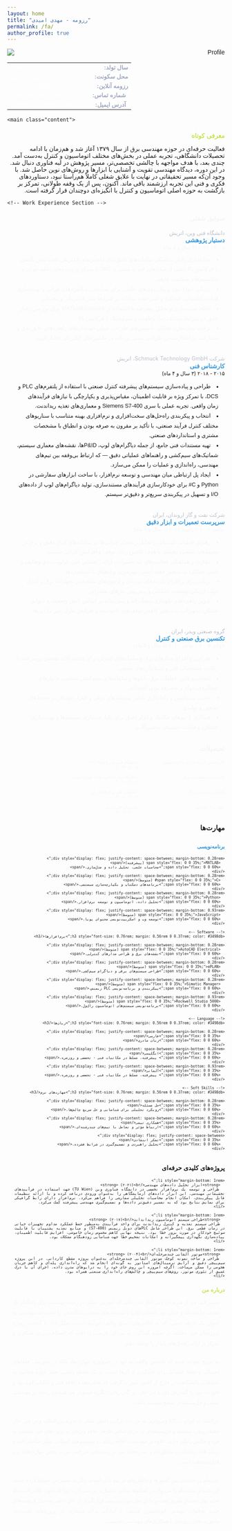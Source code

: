 ```yaml
---
layout: home
title: "رزومه - مهدی امیدی"
permalink: /fa/
author_profile: true
---
```


<div class="lang-en">
<aside class="sidebar" style="font-family: 'Vazir', sans-serif; text-align: right; top: 100px ;">
  <img src="/assets/images/profile.png" alt="Profile" class="profile-image" style="display: block; margin: 0 auto;">
  <div class="personal-info">
    <table class="info-table" style="width: 100%; border-collapse: collapse;">
      <tr>
        <td class="value" style="color: #ffffff; font-size: 0.9em; width: 55%;" id="number">1364</td>
        <script>
          document.getElementById("number").innerText = "1364".replace(/\d/g, function(digit) {
            return '۰۱۲۳۴۵۶۷۸۹'[digit];
          });
        </script>
        <td class="label" style="color: #a0a8c0; font-size: 0.85em; width: 45%; direction: rtl;"><strong>سال تولد:</strong></td>
      </tr>
      <tr>
        <td class="value" style="color: #ffffff; font-size: 0.9em; width: 55%;">تهران- توانیر</td>
        <td class="label" style="color: #a0a8c0; font-size: 0.85em; width: 45%; direction: rtl;"><strong>محل سکونت:</strong></td>
      </tr>
      <tr>
        <td class="value" style="color: #ffffff; font-size: 0.9em; width: 55%;">m-omidi.github.io</td>
        <td class="label" style="color: #a0a8c0; font-size: 0.85em; width: 45%; direction: rtl;"><strong>رزومه آنلاین:</strong></td>
      </tr>
      <tr>
        <td class="value" style="color: #ffffff; font-size: 0.9em; width: 55%;" id="phoneNumber">+98 936 906 6014</td>
        <script>
          document.getElementById("phoneNumber").innerText = document.getElementById("phoneNumber").innerText.replace(/\d/g, function(digit) {
            return '۰۱۲۳۴۵۶۷۸۹'[digit];
          });
        </script>
        <td class="label" style="color: #a0a8c0; font-size: 0.85em; width: 45%; direction: rtl;">
          <i class="fas fa-phone-alt" style="color: #ffffff; margin-right: 5px"></i> <strong>شماره تماس:</strong>
        </td>
      </tr>
      <tr>
        <td class="value" style="color: #ffffff; font-size: 0.9em; width: 55%;">m-omidi@hotmail.com</td>
        <td class="label" style="color: #a0a8c0; font-size: 0.85em; width: 45%; direction: rtl;">
          <i class="fas fa-envelope" style="color: #ffffff; margin-right: 5px;"></i> <strong>آدرس ایمیل:</strong>
        </td>
      </tr>
    </table>
  </div>
</aside>


    <main class="content">
<section class="resume-section" style="font-family: 'Vazir', sans-serif; direction: rtl;">
  <h2 style="
    margin-bottom: 0.8em;
    font-size: 1.05em;
    color: #c3e550;
    font-family: 'Vazir', sans-serif;
  ">معرفی کوتاه</h2>

  <p class="profile-text" style="
    text-align: justify;
    text-justify: inter-word;
    line-height: 2;
    margin: 0 auto;
    max-width: 95%;
    word-spacing: -0.05em;
    font-size: 0.82em;
    color: #f5f5f5;
    font-family: 'Vazir', sans-serif;
    direction: rtl;">
    
فعالیت حرفه‌ای در حوزه مهندسی برق از سال ۱۳۷۹ آغاز شد و هم‌زمان با ادامه تحصیلات دانشگاهی، تجربه عملی در بخش‌های مختلف اتوماسیون و کنترل به‌دست آمد. چندی بعد، با هدف مواجهه با چالشی تخصصی‌تر، مسیر پژوهش در لبه فناوری دنبال شد. در این دوره، دیدگاه مهندسی تقویت و آشنایی با ابزارها و روش‌های نوین حاصل شد. با وجود آن‌که مسیر تحقیقاتی در نهایت با علایق شغلی کاملاً هم‌راستا نبود، دستاوردهای فکری و فنی این تجربه ارزشمند باقی ماند. اکنون، پس از یک وقفه طولانی، تمرکز بر بازگشت به حوزه اصلی اتوماسیون و کنترل با انگیزه‌ای دوچندان قرار گرفته است.
  </p>
</section>

    <!-- Work Experience Section -->
<section class="resume-section" style="font-family: 'Vazir', sans-serif; direction: rtl; text-align: right; color: #f5f5f5; margin-bottom: 2em;">
  <h2 style="font-size: 1.05em; color: #c3e50; margin-bottom: 1.2em;">سوابق شغلی</h2>

  <div class="experience-item-fa" style="margin-bottom: 2em;">
    <p class="company" style="margin-bottom: 0.1em; font-size: 0.9em; direction: rtl; color: #bcc0cb;">دانشگاه فنی وین، اتریش</p>
    <h3 style="margin: 0 0 0.1em 0; font-size: 1em; font-weight: bold;; color: #3498db; direction: rtl;">دستیار پژوهشی</h3>
    <p class="duration" style="margin: 0; font-size: 0.85em; direction: rtl;">۲۰۱۸ - ۲۰۲۲ (۴ سال و ۵ ماه)</p>
    <ul class="responsibilities" style="font-size: 0.9em; line-height: 1.8; padding-right: 1.2em; margin-top: 0.8em; list-style-position: inside; font-family: 'Vazir', sans-serif; direction: rtl;">
      <li>مدل‌سازی رفتار دینامیکی سامانه‌های عایق‌بندی ماشین‌های الکتریکی تحت تنش پالسی با فرکانس بالا ناشی از مبدل‌های قدرت مبتنی بر SiC، با تمرکز بر پدیده‌های تخلیه جزئی و مکانیسم‌های شکست عایقی.</li>
      <li>ارزیابی انواع مواد و پیکربندی‌های عایقی برای شناسایی مکانیزم‌های خرابی و بهینه‌سازی قابلیت اطمینان، عملکرد و عمر مفید سامانه در شرایط تنش الکتریکی و محیطی.</li>
      <li>انجام شبیه‌سازی و تحلیل پیشرفته با استفاده از MATLAB/Simulink برای بررسی رفتار عایق در شرایط مختلف دما، رطوبت و سوئیچینگ با فرکانس بالا.</li>
      <li>ترکیب مدل‌سازی تحلیلی با بینش‌های طراحی عملی جهت ارتقای راهبردهای عایق‌بندی و مشارکت در اعتبارسنجی طراحی مبتنی بر داده در ماشین‌های الکتریکی فشار قوی.</li>
    </ul>
  </div>
</section>

<div class="experience-item-fa" style="margin-bottom: 2em;">
  <p class="company" style="margin-bottom: 0.1em; font-size: 0.9em; direction: rtl; color: #bcc0cb;">شرکت Schmuck Technology GmbH، اتریش</p>
  <h3 style="margin-top: 0; margin-bottom: 0.1em; font-size: 1em; font-weight: bold; color: #3498db; direction: rtl;">کارشناس فنی</h3>
  <p class="duration" style="margin-top: 0; font-size: 0.85em; direction: rtl;">۲۰۱۵ - ۲۰۱۸ (۳ سال و ۴ ماه)</p>
  <ul class="responsibilities" style="font-size: 0.9em; line-height: 1.8; padding-right: 1.2em; margin-top: 0.8em; list-style-position: inside; font-family: 'Vazir', sans-serif; direction: rtl;">
    <li>طراحی و پیاده‌سازی سیستم‌های پیشرفته کنترل صنعتی با استفاده از پلتفرم‌های PLC و DCS، با تمرکز ویژه بر قابلیت اطمینان، مقیاس‌پذیری و یکپارچگی با نیازهای فرآیندهای زمان واقعی. تجربه عملی با سری Siemens S7-400 و معماری‌های تغذیه ریداندنت.</li>
    <li>انتخاب و پیکربندی راه‌حل‌های سخت‌افزاری و نرم‌افزاری بهینه متناسب با سناریوهای مختلف کنترل فرآیند صنعتی، با تأکید بر مقرون به صرفه بودن و انطباق با مشخصات مشتری و استانداردهای صنعتی.</li>
    <li>تهیه مستندات فنی جامع، از جمله دیاگرام‌های لوپ، P&ID‌ها، نقشه‌های معماری سیستم، شماتیک‌های سیم‌کشی و راهنماهای عملیاتی دقیق — که ارتباط بی‌وقفه بین تیم‌های مهندسی، راه‌اندازی و عملیات را ممکن می‌سازد.</li>
    <li>ایجاد پل ارتباطی میان مهندسی و توسعه نرم‌افزار، با ساخت ابزارهای سفارشی در Python و C# برای خودکارسازی فرآیندهای مستندسازی، تولید دیاگرام‌های لوپ از داده‌های I/O و تسهیل در پیکربندی سریع‌تر و دقیق‌تر سیستم.</li>
  </ul>
</div>


<div class="experience-item-fa" style="margin-bottom: 2em; font-family: 'Vazir', sans-serif; direction: rtl; text-align: right; color: #f5f5f5;">
  <p class="company" style="margin-bottom: 0.1em; font-size: 0.9em; color: #bcc0cb;">شرکت نفت و گاز اروندان، ایران</p>
  <h3 style="margin-top: 0; margin-bottom: 0.1em; font-size: 1em; font-weight: bold; color: #3498db;">سرپرست تعمیرات و ابزار دقیق</h3>
  <p class="duration" style="margin-top: 0; font-size: 0.85em;">نوامبر ۲۰۱۲ تا ژانویه ۲۰۱۴ (۱ سال و ۲ ماه)</p>
  <ul class="responsibilities" style="font-size: 0.9em; line-height: 1.8; padding-right: 1.2em; margin-top: 0.8em; list-style-position: inside;">
    <li>رهبری عملیات عیب‌یابی و تحلیل ریشه‌ای خرابی‌ها در سامانه‌های ابزار دقیق و برق در محیط‌های صنعتی پیچیده، با هدف کاهش زمان توقف و افزایش کارایی سیستم.</li>
    <li>نظارت و هماهنگی فعالیت‌های تیم تعمیرات، ارائه راهنمایی فنی، اولویت‌بندی وظایف و پایش عملکرد به منظور حفظ ایمنی، بهره‌وری و انطباق با استانداردها.</li>
    <li>برنامه‌ریزی و اجرای بازدیدهای دوره‌ای و آزمون‌های تشخیصی تجهیزات برق و کنترل جهت ارزیابی وضعیت عملیاتی و پیش‌بینی نیازهای تعمیراتی.</li>
    <li>تدوین راهبردهای نگهداری پیشگیرانه و پیش‌بینانه بر اساس پایش وضعیت و سوابق عملکرد تجهیزات، به‌منظور کاهش توقف‌های ناخواسته و افزایش طول عمر دارایی‌ها.</li>
  </ul>
</div>

<div class="experience-item-fa" style="margin-bottom: 2em; font-family: 'Vazir', sans-serif; direction: rtl; text-align: right; color: #f5f5f5;">
  <p class="company" style="margin-bottom: 0.1em; font-size: 0.9em; color: #bcc0cb;">گروه صنعتی ویدر، ایران</p>
  <h3 style="margin-top: 0; margin-bottom: 0.1em; font-size: 1em; font-weight: bold; color: #3498db;">تکنسین برق صنعتی و کنترل</h3>
  <p class="duration" style="margin-top: 0; font-size: 0.85em;">جولای ۲۰۰۵ تا نوامبر ۲۰۱۰ (۵ سال و ۴ ماه)</p>
  <ul class="responsibilities" style="font-size: 0.9em; line-height: 1.8; padding-right: 1.2em; margin-top: 0.8em; list-style-position: inside;">
    <li>طراحی و اجرای مدارهای برق و سامانه‌های کنترلی برای ماشین‌آلات صنعتی پرسرعت با رعایت مشخصات فنی و استانداردهای صنعتی.</li>
    <li>انتخاب و تأمین قطعات برق، تابلوها و سامانه‌های سیم‌کشی متناسب با نیازهای عملکردی، دوام و به‌صرفه بودن اقتصادی.</li>
    <li>نصب، سیم‌کشی و راه‌اندازی عملی سیستم‌های برقی و کنترل خودکار در محیط‌های صنعتی و تولیدی.</li>
    <li>همکاری با تیم‌های مکانیک و ابزار دقیق برای یکپارچه‌سازی سیستم‌ها و بهینه‌سازی عملکرد و قابلیت اطمینان ماشین‌آلات.</li>
  </ul>
</div>


<!-- Add other work experiences in the same format -->
<section class="resume-section" style="direction: rtl; text-align: right; font-family: 'Vazir', sans-serif; color: #f5f5f5;">
  <h2 style="font-size: 1rem; margin-bottom: 1rem;">تحصیلات</h2>

  <div style="display: flex; flex-direction: column; gap: 0.8rem; font-size: 0.6rem;">
    <div style="display: flex; justify-content: space-between; align-items: flex-start;">
      <div style="flex: 0 0 35%;">کارشناسی ارشد انرژی و اتوماسیون</div>
      <div style="flex: 0 0 60%; text-align: right;">
        <div>دانشگاه فنی وین (TU Wien)</div>
        <div>۲۰۱۵ - ۲۰۱۹</div>
      </div>
    </div>
    <div style="display: flex; justify-content: space-between; align-items: flex-start; font-size: 0.6rem;">
      <div style="flex: 0 0 35%;">کارشناسی مهندسی برق</div>
      <div style="flex: 0 0 60%; text-align: right;">
        <div>دانشگاه آزاد اسلامی واحد تهران جنوب</div>
        <div>۲۰۰۶ - ۲۰۱۰</div>
      </div>
    </div>
    <div style="display: flex; justify-content: space-between; align-items: flex-start; font-size: 0.6rem;">
      <div style="flex: 0 0 35%;">کاردانی مهندسی برق</div>
      <div style="flex: 0 0 60%; text-align: right;">
        <div>دانشکده فنی و حرفه‌ای بابل</div>
        <div>۲۰۰۲ - ۲۰۰۵</div>
      </div>
    </div>
    <div style="display: flex; justify-content: space-between; align-items: flex-start; font-size: 0.6rem;">
      <div style="flex: 0 0 35%;">دیپلم برق صنعتی</div>
      <div style="flex: 0 0 60%; text-align: right;">
        <div>هنرستان فنی رازی</div>
        <div>۲۰۰۰ - ۲۰۰۲</div>
      </div>
    </div>

  </div>
</section>

<section class="resume-section" style="margin-bottom: 1.4rem; direction: rtl; font-family: 'Vazir', sans-serif;">
  <h2 style="font-size: 1rem; margin-bottom: 1.1rem;">مهارت‌ها</h2>

  <div style="display: flex; flex-direction: column; font-size: 0.6rem;">
    <!-- Programming -->
    <h3 style="font-size: 0.76rem; margin: 0.56rem 0 0.37rem; color: #3498db;">برنامه‌نویسی</h3>

    <div style="display: flex; justify-content: space-between; margin-bottom: 0.28rem;">
      <span style="flex: 0 0 35%;">MATLAB (پیشرفته)</span>
      <span style="flex: 0 0 60%;">محاسبات علمی، تحلیل داده و مدل‌سازی.</span>
    </div>
    <div style="display: flex; justify-content: space-between; margin-bottom: 0.28rem;">
      <span style="flex: 0 0 35%;">C# (متوسط)</span>
      <span style="flex: 0 0 60%;">برنامه‌های دسکتاپ و یکپارچه‌سازی سیستمی.</span>
    </div>
    <div style="display: flex; justify-content: space-between; margin-bottom: 0.28rem;">
      <span style="flex: 0 0 35%;">Python (متوسط)</span>
      <span style="flex: 0 0 60%;">تحلیل داده، اتوماسیون و توسعه نرم‌افزار.</span>
    </div>
    <div style="display: flex; justify-content: space-between; margin-bottom: 0.93rem;">
      <span style="flex: 0 0 35%;">JavaScript (متوسط)</span>
      <span style="flex: 0 0 60%;">توسعه وب و اسکریپت‌نویسی محتوای پویا.</span>
    </div>

    <!-- Software -->
    <h3 style="font-size: 0.76rem; margin: 0.56rem 0 0.37rem; color: #3498db;">نرم‌افزارها</h3>

    <div style="display: flex; justify-content: space-between; margin-bottom: 0.28rem;">
      <span style="flex: 0 0 35%;">AutoCAD Electrical (متوسط)</span>
      <span style="flex: 0 0 60%;">نقشه‌های برق و طراحی مدارهای کنترلی.</span>
    </div>
    <div style="display: flex; justify-content: space-between; margin-bottom: 0.28rem;">
      <span style="flex: 0 0 35%;">ePLAN (متوسط)</span>
      <span style="flex: 0 0 60%;">طراحی سیستم‌های برقی و دیاگرام سیم‌کشی.</span>
    </div>
    <div style="display: flex; justify-content: space-between; margin-bottom: 0.28rem;">
      <span style="flex: 0 0 35%;">Simatic Manager (متوسط)</span>
      <span style="flex: 0 0 60%;">پیکربندی و برنامه‌نویسی PLC زیمنس.</span>
    </div>
    <div style="display: flex; justify-content: space-between; margin-bottom: 0.93rem;">
      <span style="flex: 0 0 35%;">Rockwell Studio 5000 (متوسط)</span>
      <span style="flex: 0 0 60%;">برنامه‌نویسی سیستم‌های اتوماسیون راک‌ول.</span>
    </div>

    <!-- Language -->
    <h3 style="font-size: 0.76rem; margin: 0.56rem 0 0.37rem; color: #3498db;">زبان‌ها</h3>

    <div style="display: flex; justify-content: space-between; margin-bottom: 0.28rem;">
      <span style="flex: 0 0 35%;">فارسی</span>
      <span style="flex: 0 0 60%;">زبان مادری</span>
    </div>
    <div style="display: flex; justify-content: space-between; margin-bottom: 0.28rem;">
      <span style="flex: 0 0 35%;">انگلیسی</span>
      <span style="flex: 0 0 60%;"> پیشرفته، مسلط در مکاتبات فنی - تخصصی و روزمره.</span>
    </div>
    <div style="display: flex; justify-content: space-between; margin-bottom: 0.93rem;">
      <span style="flex: 0 0 35%;">آلمانی</span>
      <span style="flex: 0 0 60%;"> پیشرفته، مسلط در مکاتبات فنی - تخصصی و روزمره.</span>
    </div>

    <!-- Soft Skills -->
    <h3 style="font-size: 0.76rem; margin: 0.56rem 0 0.37rem; color: #3498db;">مهارت‌های نرم</h3>

    <div style="display: flex; justify-content: space-between; margin-bottom: 0.28rem;">
      <span style="flex: 0 0 35%;">حل مسئله</span>
      <span style="flex: 0 0 60%;">رویکرد تحلیلی برای شناسایی و حل سریع چالش‌ها.</span>
    </div>
    <div style="display: flex; justify-content: space-between; margin-bottom: 0.28rem;">
      <span style="flex: 0 0 35%;">همکاری تیمی</span>
      <span style="flex: 0 0 60%;">ارتباط مؤثر و تعامل با تیم‌های چندرشته‌ای.</span>
    </div>
    <div style="display: flex; justify-content: space-between;">
      <span style="flex: 0 0 35%;">تفکر انتقادی</span>
      <span style="flex: 0 0 60%;">تحلیل راهبردی و تصمیم‌گیری در شرایط فشرده.</span>
    </div>

  </div>
</section>


<!-- Projects Section -->
<section class="resume-section" style="margin-bottom: 1.2rem; direction: rtl; font-family: 'Vazir', sans-serif;">
  <h2 style="font-size: 0.9rem; margin-bottom: 1rem;">پروژه‌های کلیدی حرفه‌ای</h2>

  <ul style="padding-right: 0; list-style-type: none; font-size: 0.63rem; text-align: justify;">

    <li style="margin-bottom: 1rem;">
      <strong>ابزار تحلیل داده‌های مهندسی</strong> (۲۰۲۱)<br>
      طراحی و توسعه یک نرم‌افزار تخصصی در دانشگاه فناوری وین (TU Wien) جهت استفاده در فرآیندهای تحقیقاتی مهندسی. این ابزار داده‌های آزمایشگاهی را به‌عنوان ورودی دریافت کرده و با ارائه تنظیمات قابل پیکربندی، امکان انجام محاسبات تحلیلی سفارشی را فراهم می‌کرد. نرم‌افزار دارای رابط گرافیکی برای نمایش نتایج بود که به تفسیر دقیق‌تر داده‌ها و تصمیم‌گیری مهندسی پیشرفته کمک می‌کرد.
    </li>

    <li style="margin-bottom: 1rem;">
      <strong>طراحی سیستم اتوماسیون ریداندانت</strong> (۲۰۱۷)<br>
      طراحی سیستم تغذیه و کنترل ریداندنت برای واحد فرآیندی به‌منظور حفظ عملکرد مداوم تجهیزات حیاتی در زمان قطعی برق. این طراحی شامل PLCهای دوبل زیمنس (S7-400) و منابع تغذیه پشتیبان با قابلیت سوئیچ خودکار در صورت بروز خطا بود. نتیجه نهایی کاهش محسوس زمان خاموشی، افزایش قابلیت اطمینان، پیاده‌سازی نگهداری پیشگیرانه و امکانات تشخیص خطا جهت شناسایی زودهنگام مشکلات بود.
    </li>

    <li style="margin-bottom: 1rem;">
      <strong>موتور القایی چندمرحله‌ای</strong> (۲۰۰۴)<br>
      طراحی و ساخت نمونه کوچک موتور القایی چندمرحله‌ای به‌عنوان پروژه مقطع کاردانی. در این پروژه سیم‌پیچی دقیق و آرایش ترمینال‌های استاتور به گونه‌ای انجام شد که راه‌اندازی پله‌ای و کاهش جریان هجومی را ممکن می‌ساخت. اگرچه امروزه این روش جای خود را به درایوهای مدرن داده، اجرای آن با درک عمیق از تئوری موتور، روش‌های سیم‌پیچی و چالش‌های راه‌اندازی صنعتی همراه بود.
    </li>

  </ul>
</section>


<!-- About Me Section -->
<section class="resume-section" style="font-family: 'Vazir', sans-serif; direction: rtl;">
  <h2 style="
    margin-bottom: 0.8em;
    font-size: 0.93em;
    color: #c3e550;
    font-family: 'Vazir', sans-serif;
  ">درباره من</h2>

  <p class="profile-text" style="
    text-align: justify;
    text-justify: inter-word;
    line-height: 2;
    margin: 0 auto 1.5em auto;
    max-width: 95%;
    word-spacing: -0.05em;
    font-size: 0.85em;
    color: #f5f5f5;
    font-family: 'Vazir', sans-serif;
    direction: rtl;">
    مسیر فنی من از هنرستان فنی آغاز شد، جایی که آموزش عملی در زمینه مهندسی برق پایه‌گذار یک ذهنیت حل‌مسئله و عملی بود. آشنایی اولیه با سیستم‌های صنعتی دیدگاه من را نسبت به مهندسی به عنوان یک حرفه عملی، که به چالش‌های دنیای واقعی مرتبط است، شکل داد. با گذشت زمان، پروژه‌های فنی مختلف در صنایع گوناگون به من این فرصت را دادند که انعطاف‌پذیری، همکاری و تمرکز بر ارائه راه‌حل‌های پایدار را توسعه دهم.
  </p>

  <p class="profile-text" style="
    text-align: justify;
    text-justify: inter-word;
    line-height: 2;
    margin: 0 auto 1.5em auto;
    max-width: 95%;
    word-spacing: -0.05em;
    font-size: 0.85em;
    color: #f5f5f5;
    font-family: 'Vazir', sans-serif;
    direction: rtl;">
    به تدریج متوجه شدم که تخصص واقعی نه تنها در جمع‌آوری مهارت‌ها، بلکه در پیش‌بینی خطاهای احتمالی و حفظ انضباط برای جلوگیری از آن‌ها است. در یک مقطع زمانی، تغییر حوزه فعالیت به تحقیقاتی دانشگاهی در خارج از کشور صورت گرفت که نشان‌دهنده علاقه فنی و تحلیلی قوی بود و افق دید من را گسترش داد. با این حال، در گذر زمان، انگیزه عمیق‌تر من همچنان ریشه در مهندسی عملی و حل‌مسئله در سطح سیستم داشت.
  </p>

  <p class="profile-text" style="
    text-align: justify;
    text-justify: inter-word;
    line-height: 2;
    margin: 0 auto 1.5em auto;
    max-width: 95%;
    word-spacing: -0.05em;
    font-size: 0.85em;
    color: #f5f5f5;
    font-family: 'Vazir', sans-serif;
    direction: rtl;">
    بازگشت به ایران دیدگاه وسیع‌تری به من داد، ترکیب دانش عملی با تجربه بین‌المللی و در عین حال حفظ رویکرد منضبط و حل‌مسئله‌ای در مرکز تمامی کارها. علاقه ویژه‌ای به پروژه‌های فنی منحصر به فرد و چالش‌برانگیز دارم. علاوه بر مهندسی، علاقه زیادی به سیستم‌های انسانی، تفکر ساختاریافته و زیبایی‌های ریاضیات و منطق دارم. تجربه‌های من در زمینه‌های غیر فنی نیز در بخش مهارت‌های نرم قابل مشاهده است.
  </p>

  <p class="profile-text" style="
    text-align: justify;
    text-justify: inter-word;
    line-height: 2;
    margin: 0 auto;
    max-width: 95%;
    word-spacing: -0.05em;
    font-size: 0.85em;
    color: #f5f5f5;
    font-family: 'Vazir', sans-serif;
    direction: rtl;">
    تجربه‌ام در جابجایی بین کشورها و چالش‌های مرتبط با آن لایه‌ای دیگر به مسیر من اضافه کرده است. این جنبه از پیشینه‌ام را می‌توان در گفتگوها به‌طور مفصل‌تر بررسی کرد، چرا که حاوی نکاتی است که شاید بهتر باشد از طریق بحث و تبادل نظر مورد بررسی قرار گیرد. در حال حاضر به دنبال فرصت‌های جدید به‌عنوان مهندس اتوماسیون هستم، با آمادگی برای همکاری در پروژه‌های بلندمدت، مأموریت‌های پروژه‌ای یا همکاری‌های مهندسی تخصصی.
  </p>
</section>

